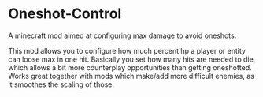 # Oneshot-Control
A minecraft mod aimed at configuring max damage to avoid oneshots.

This mod allows you to configure how much percent hp a player or entity can loose max in one hit. 
Basically you set how many hits are needed to die, which allows a bit more counterplay opportunities than getting oneshotted.
Works great together with mods which make/add more difficult enemies, as it smoothes the scaling of those.
